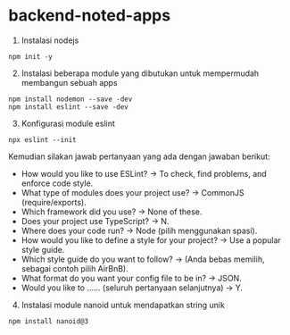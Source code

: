 # backend-noted-apps
1. Instalasi nodejs

```
npm init -y
```

2. Instalasi beberapa module yang dibutukan untuk mempermudah membangun sebuah apps

```
npm install nodemon --save -dev
npm install eslint --save -dev
```

3. Konfigurasi module eslint
```
npx eslint --init
```
Kemudian silakan jawab pertanyaan yang ada dengan jawaban berikut:
* How would you like to use ESLint? -> To check, find problems, and enforce code style.
* What type of modules does your project use? -> CommonJS (require/exports).
* Which framework did you use? -> None of these. 
* Does your project use TypeScript? -> N.
* Where does your code run? -> Node (pilih menggunakan spasi).
* How would you like to define a style for your project? -> Use a popular style guide.
* Which style guide do you want to follow? -> (Anda bebas memilih, sebagai contoh pilih AirBnB).
* What format do you want your config file to be in? -> JSON.
* Would you like to …… (seluruh pertanyaan selanjutnya) -> Y.

4. Instalasi module nanoid untuk mendapatkan string unik
```
npm install nanoid@3
```